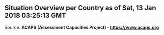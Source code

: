 ## Situation Overview per Country as of Sat, 13 Jan 2018 03:25:13 GMT

Source: **ACAPS (Assessment Capacities Project) - https://www.acaps.org**